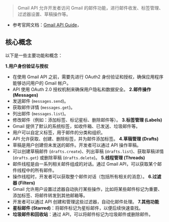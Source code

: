 > Gmail API 允许开发者访问 Gmail 的邮件功能，进行邮件收发、标签管理、过滤器设置、草稿操作等。
* 参考官网文档：[Gmail API Guide](https://developers.google.com/gmail/api/guides?hl=zh-cn)，
## 核心概念

以下是一些主要功能和概念：

**1.用户身份验证与授权**
* 在使用 Gmail API 之前，需要先进行 OAuth2 身份验证和授权，确保应用程序能够访问用户的 Gmail 帐户。
* API 使用 OAuth 2.0 授权机制来确保用户隐私和数据安全。
**2.邮件操作 (Messages)**
* 发送邮件 (`messages.send`)。
* 获取邮件详情 (`messages.get`)。
* 列出邮件 (`messages.list`)。
* 修改邮件（例如：添加标签、标记星标、删除邮件等）。
**3.标签管理 (Labels)**
* Gmail 提供了默认的系统标签，如收件箱、已发送、垃圾邮件等。
* 用户可以自定义标签，用于邮件的分类和组织。
* API 允许获取、创建、删除标签，并为邮件添加标签。
**4.草稿管理 (Drafts)**
* 草稿是用户创建但未发送的邮件。开发者可以通过 API 操作草稿。
* 可以创建草稿邮件 (`drafts.create`)、列出草稿 (`drafts.list`)、获取草稿详情 (`drafts.get`) 或删除草稿 (`drafts.delete`)。
**5.线程管理 (Threads)**
* 邮件线程是由一系列相关邮件组成的对话。通过 Gmail API，可以获取某个邮件线程中的所有邮件。
* 操作线程时，开发者可以获取整个邮件对话（包括所有相关的消息）。
**6.过滤器 (Filters)**
* Gmail 允许用户设置过滤器自动执行某些操作，比如将某些邮件标记为重要、添加标签、将邮件转发到其他邮箱等。
* 开发者可以通过 API 创建和管理这些过滤器，自动化邮件处理。
**7.其他功能**
* **星标邮件 (Starred)**：将邮件标记为星标邮件，以便后续快速查找。
* **垃圾邮件和回收站**：通过 API，可以将邮件标记为垃圾邮件或删除邮件。
